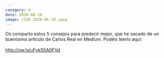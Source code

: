 ```yaml
--- 
category: A 
date: 2020-06-10 
image: /520_2020-06-10.jpeg 
--- 
```


Os comparto estos 5 consejos para predecir mejor, que he sacado de un buenísimo artículo de Carlos Real en Medium. Podéis leerlo aquí:<br><br>http://ow.ly/uFyk50A0FVd